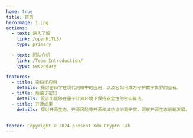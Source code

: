 ```yaml
---
home: true
title: 首页
heroImage: 1.jpg
actions:
  - text: 进入了解
    link: /openHiTLS/
    type: primary

  - text: 团队介绍
    link: /Team Introduction/
    type: secondary

features:
  - title: 密码学应用
    details: 探讨密码学在现代网络中的应用，以及它如何成为守护数字世界的基石。
  - title: 后量子密码
    details: 设计出能够在量子计算环境下保持安全性的密码算法。
  - title: 开源成果
    details: 探讨开源生态、开源风险等开源领域热点问题研究，洞察开源生态最新发展。
 

footer: Copyright © 2024-present Xdu Crypto Lab
---
```


[default-theme-home]: https://vuejs.press/reference/default-theme/frontmatter.html#home-page
